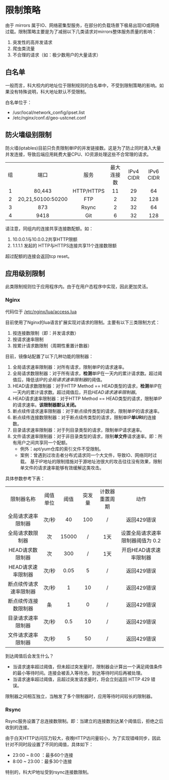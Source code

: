 # 限制策略

由于 mirrors 属于IO、网络密集型服务，在部分的负载场景下极易出现IO或网络过载。限制策略主要是为了减弱以下几类请求对mirrors整体服务质量的影响：

1. 突发性的高并发请求
2. 爬虫类流量
3. 不合理的请求（如：极少数用户的大量请求）

## 白名单

一般而言，科大校内的地址位于限制规则的白名单中，不受到限制策略的影响。如果没有特殊说明，科大地址默认不受限制。

白名单位于：

* /usr/local/network_config/ipset.list
* /etc/nginx/conf.d/geo-ustcnet.conf

## 防火墙级别限制

防火墙(iptables)目前只负责限制单IP的并发链接数。这是为了防止同时涌入大量并发连接，导致后端应用耗费大量CPU、IO资源处理这些不合常理的请求。

|      |                   |            |            |           |           |
| :--: | :---------------: | :--------: | :--------: | :-------: | :-------: |
|  组  |       端口        |    服务    | 最大连接数 | IPv4 CIDR | IPv6 CIDR |
|  1   |      80,443       | HTTP/HTTPS |     11     |    29     |    64     |
|  2   | 20,21,50100:50200 |    FTP     |     2      |    32     |    128    |
|  3   |        873        |   Rsync    |     2      |    32     |    64     |
|  4   |       9418        |    Git     |     6      |    32     |    128    |

请注意，同组内的连接共享连接数配额。如： 

1. 10.0.0.1与10.0.0.2共享HTTP限额
2. 1.1.1.1 发起的 HTTP与HTTPS连接共享11个连接数限额

超过配额的连接会返回tcp reset。

## 应用级别限制

此类限制规则位于应用程序内。由于在用户态程序中实现，因此更加灵活。

### Nginx

代码位于 [/etc/nginx/lua/access.lua](https://git.ustclug.org/mirrors/nginx-config/blob/master/lua/access.lua)

目前使用了Nginx的lua语言扩展实现对请求的限制。主要有以下三类限制方式：

1. 按连接数限制（即：并发请求数）
2. 按请求速率限制
3. 按累计请求数限制（周期性重置计数器）

目前，镜像站配置了以下几种功能的限制器：

1. 全局请求速率限制器：对所有请求，限制单IP的请求速率。
2. 全局请求数限制器：对于所有请求，**检测**单IP在一天内的累计请求数。超过阈值后，降低该IP的*全局请求速率限制器*的阈值。
3. HEAD请求数限制器：对于HTTP Method == HEAD类型的请求，**检测**单IP在一天内的累计请求数。超过阈值后，开启*HEAD请求速率限制器*。
4. HEAD请求速率限制器：对于HTTP Method == HEAD类型的请求，限制单IP的请求速率。**该限制器默认关闭。**
5. 断点续传请求速率限制器：对于断点续传类型的请求，限制单IP的请求速率。
6. 断点续传连接数限制器：对于断点续传类型的请求，限制单IP**单URI**的连接数。
7. 目录请求速率限制器：对于列目录类型的请求，限制单IP请求速率。
8. 文件请求速率限制器：对于非目录类型的请求，限制**单文件**请求速率。即：所有用户之间共享同一个配额。
   * 例外：apt/yum仓库的索引文件不受限制。
   * 案例：曾遇到过攻击者分布式请求同一个大文件，导致IO、网络同时过载。 基于IP地址的限制措施对于源地址池很大的攻击往往没有效果，限制单文件的请求速率能够有效缓解这类攻击。

具体参数参考下表：

|                        |          |       |        |                |                                  |
| :--------------------: | :------: | :---: | :----: | :------------: | :------------------------------: |
|       限制器名称       | 阈值单位 | 阈值  | 突发量 | 计数器重置周期 |               动作               |
|   全局请求速率限制器   |  次/秒   |  40   |  100   |       /        |           返回429错误            |
|    全局请求数限制器    |    次    | 15000 |   /    |      1天       | 设置全局请求速率限制器阈值为 0.2 |
|    HEAD请求数限制器    |    次    |  300  |   /    |      1天       |      开启HEAD请求速率限制器      |
|   HEAD请求速率限制器   |  次/秒   | 0.05  |   5    |       /        |           返回429错误            |
| 断点续传请求速率限制器 |  次/秒   |   1   |   10   |       /        |           返回429错误            |
|  断点续传连接数限制器  |    条    |   1   |   0    |       /        |           返回429错误            |
|   目录请求速率限制器   |  次/秒   |  0.5  |   10   |       /        |           返回429错误            |
|   文件请求速率限制器   |  次/秒   |   5   |   50   |       /        |           返回429错误            |

到达阈值后会发生什么？

* 当请求速率超过阈值，但未超过突发量时，限制器会计算出一个满足阈值条件的最小等待时间。连接会被丢入等待池，到达等待时间后再被处理。
* 当请求速率超过阈值，且超过突发请求量时，将会立刻返回 HTTP 429 错误。

限制器之间相互独立，当触发了多个限制器时，应用等待时间较长的限制器。

### Rsync

Rsync服务设置了总连接数限制。即：当建立的连接数到达某个阈值后，拒绝之后收到的连接。

由于白天HTTP访问压力较大，夜晚HTTP访问量较小，为了实现错峰同步，因此针对不同时段设置了不同的阈值，具体如下：

* 23:00 ~ 8:00 ：最多60个连接
* 8:00 ~ 23:00：最多30个连接

特别的，科大IP地址受到rsync连接数限制。





